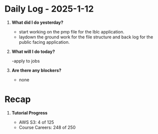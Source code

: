# Daily Log - 2025-1-12

1. **What did I do yesterday?**

   - start working on the pmp file for the lblc application.
   - laydown the ground work for the file structure and back log for the public facing application. 

2. **What will I do today?**

   -apply to jobs
   
3. **Are there any blockers?**

   - none

# Recap
1. **Tutorial Progress**

   - AWS S3: 4 of 125 
   - Course Careers: 248 of 250
